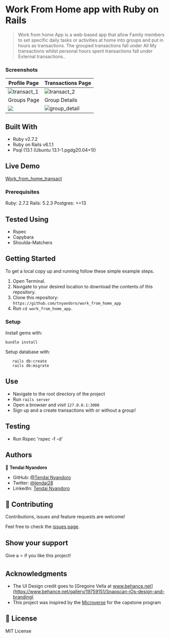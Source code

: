 # Work From Home app with Ruby on Rails

> Work from home App is a web-based app that allow Family members to set specific daily tasks or activities at home into groups and put in hours as transactions. The grouped transactions fall under All My transactions whilst personal hours spent transactions fall under External transactions..

### Screenshots

|Profile Page|Transactions Page
|-|-|
|![transact_1](https://user-images.githubusercontent.com/30318155/105916032-106e5280-6039-11eb-8e29-6f80fc3e6969.png)|![transact_2](https://user-images.githubusercontent.com/30318155/105917396-ec137580-603a-11eb-86b4-68cba9f8ceef.png)
|Groups Page|Group Details|
|![](https://user-images.githubusercontent.com/30318155/105916220-47446880-6039-11eb-9923-32f936ca2ab7.png)|![group_detail](https://user-images.githubusercontent.com/30318155/105916488-a6a27880-6039-11eb-86b0-d0da965b6743.png)


## Built With

- Ruby v2.7.2
- Ruby on Rails v6.1.1
- Psql (13.1 (Ubuntu 13.1-1.pgdg20.04+1))

## Live Demo

[Work_from_home_transact](https://work-from-home-app.herokuapp.com/)

### Prerequisites

Ruby: 2.7.2
Rails: 5.2.3
Postgres: >=13

## Tested Using

- Rspec
- Capybara
- Shoulda-Matchers

## Getting Started

To get a local copy up and running follow these simple example steps.
1. Open Terminal.
2. Navigate to your desired location to download the contents of this repository.
3. Clone this repository: ```https://github.com/tnyandoro/work_from_home_app```
4. Run ```cd work_from_home_app```.

### Setup

Install gems with:

```
bundle install
```

Setup database with:

```
   rails db:create
   rails db:migrate
```


## Use

- Navigate to the root directory of the project
- Run `rails server`
- Open a browser and visit `127.0.0.1:3000`
- Sign up and a create transactions with or without a group!

## Testing

- Run Rspec 'rspec -f -d'


## Authors

👤 **Tendai Nyandoro**

- GitHub: [@Tendai Nyandoro](https://github.com/tnyandoro)
- Twitter: [@tendai28](https://twitter.com/tendai28)
- LinkedIn: [Tendai Nyandoro](https://www.linkedin.com/in/tendai-nyandoro/)

## 🤝 Contributing

Contributions, issues and feature requests are welcome!

Feel free to check the [issues page](https://github.com/tnyandoro/work_from_home_app/issues/).

## Show your support

Give a ⭐️ if you like this project!

## Acknowledgments

- The UI Design credit goes to [Gregoire Vella at www.behance.net](https://www.behance.net/gallery/19759151/Snapscan-iOs-design-and-branding)
- This project was inspired by the [Microverse](https:www.microverse.org) for the capstone program


## 📝 License

MIT License
